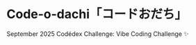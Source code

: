 # Code-o-dachi「コードおだち」
September 2025 Codédex Challenge: Vibe Coding Challenge ✨

<!-- Use of Python, Tkinter -->